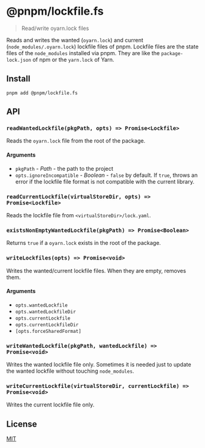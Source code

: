 # @pnpm/lockfile.fs

> Read/write oyarn.lock files

Reads and writes the wanted (`oyarn.lock`) and current (`node_modules/.oyarn.lock`) lockfile files of pnpm.
Lockfile files are the state files of the `node_modules` installed via pnpm. They are like
the `package-lock.json` of npm or the `yarn.lock` of Yarn.

## Install

```
pnpm add @pnpm/lockfile.fs
```

## API

### `readWantedLockfile(pkgPath, opts) => Promise<Lockfile>`

Reads the `oyarn.lock` file from the root of the package.

#### Arguments

* `pkgPath` - *Path* - the path to the project
* `opts.ignoreIncompatible` - *Boolean* - `false` by default. If `true`, throws an error
if the lockfile file format is not compatible with the current library.

### `readCurrentLockfile(virtualStoreDir, opts) => Promise<Lockfile>`

Reads the lockfile file from `<virtualStoreDir>/lock.yaml`.

### `existsNonEmptyWantedLockfile(pkgPath) => Promise<Boolean>`

Returns `true` if a `oyarn.lock` exists in the root of the package.

### `writeLockfiles(opts) => Promise<void>`

Writes the wanted/current lockfile files. When they are empty, removes them.

#### Arguments

* `opts.wantedLockfile`
* `opts.wantedLockfileDir`
* `opts.currentLockfile`
* `opts.currentLockfileDir`
* `[opts.forceSharedFormat]`

### `writeWantedLockfile(pkgPath, wantedLockfile) => Promise<void>`

Writes the wanted lockfile file only. Sometimes it is needed just to update the wanted lockfile
without touching `node_modules`.

### `writeCurrentLockfile(virtualStoreDir, currentLockfile) => Promise<void>`

Writes the current lockfile file only.

## License

[MIT](LICENSE)
